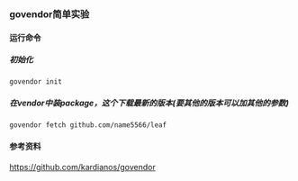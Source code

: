 ### govendor简单实验

#### 运行命令
##### 初始化
`govendor init`

##### 在vendor中装package，这个下载最新的版本(要其他的版本可以加其他的参数)
`govendor fetch github.com/name5566/leaf`


#### 参考资料
https://github.com/kardianos/govendor